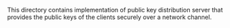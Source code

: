 This directory contains implementation of public key distribution server that provides the public keys of the clients securely over a network channel.